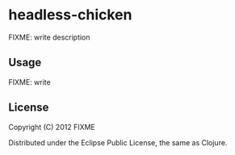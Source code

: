 # headless-chicken

FIXME: write description

## Usage

FIXME: write

## License

Copyright (C) 2012 FIXME

Distributed under the Eclipse Public License, the same as Clojure.
